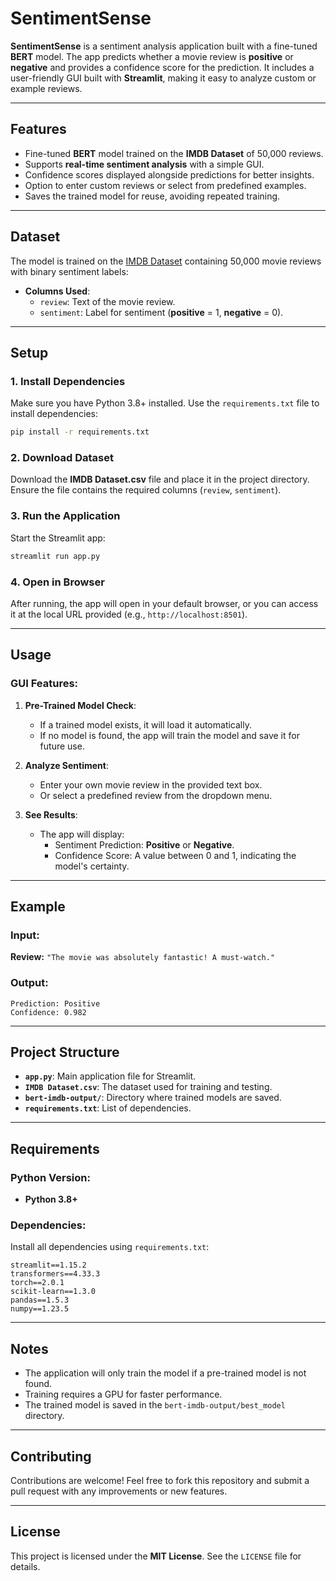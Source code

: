 # SentimentSense

**SentimentSense** is a sentiment analysis application built with a fine-tuned **BERT** model. The app predicts whether a movie review is **positive** or **negative** and provides a confidence score for the prediction. It includes a user-friendly GUI built with **Streamlit**, making it easy to analyze custom or example reviews.

---

## Features

- Fine-tuned **BERT** model trained on the **IMDB Dataset** of 50,000 reviews.
- Supports **real-time sentiment analysis** with a simple GUI.
- Confidence scores displayed alongside predictions for better insights.
- Option to enter custom reviews or select from predefined examples.
- Saves the trained model for reuse, avoiding repeated training.

---

## Dataset

The model is trained on the [IMDB Dataset](https://www.kaggle.com/datasets/lakshmi25npathi/imdb-dataset-of-50k-movie-reviews) containing 50,000 movie reviews with binary sentiment labels:

- **Columns Used**:
  - `review`: Text of the movie review.
  - `sentiment`: Label for sentiment (**positive** = 1, **negative** = 0).

---

## Setup

### 1. Install Dependencies

Make sure you have Python 3.8+ installed. Use the `requirements.txt` file to install dependencies:

```bash
pip install -r requirements.txt
```

### 2. Download Dataset

Download the **IMDB Dataset.csv** file and place it in the project directory. Ensure the file contains the required columns (`review`, `sentiment`).

### 3. Run the Application

Start the Streamlit app:

```bash
streamlit run app.py
```

### 4. Open in Browser

After running, the app will open in your default browser, or you can access it at the local URL provided (e.g., `http://localhost:8501`).

---

## Usage

### GUI Features:

1. **Pre-Trained Model Check**:
   - If a trained model exists, it will load it automatically.
   - If no model is found, the app will train the model and save it for future use.

2. **Analyze Sentiment**:
   - Enter your own movie review in the provided text box.
   - Or select a predefined review from the dropdown menu.

3. **See Results**:
   - The app will display:
     - Sentiment Prediction: **Positive** or **Negative**.
     - Confidence Score: A value between 0 and 1, indicating the model's certainty.

---

## Example

### Input:
**Review:** `"The movie was absolutely fantastic! A must-watch."`

### Output:
```plaintext
Prediction: Positive
Confidence: 0.982
```

---

## Project Structure

- **`app.py`**: Main application file for Streamlit.
- **`IMDB Dataset.csv`**: The dataset used for training and testing.
- **`bert-imdb-output/`**: Directory where trained models are saved.
- **`requirements.txt`**: List of dependencies.

---

## Requirements

### Python Version:
- **Python 3.8+**

### Dependencies:
Install all dependencies using `requirements.txt`:
```plaintext
streamlit==1.15.2
transformers==4.33.3
torch==2.0.1
scikit-learn==1.3.0
pandas==1.5.3
numpy==1.23.5
```

---

## Notes

- The application will only train the model if a pre-trained model is not found.
- Training requires a GPU for faster performance.
- The trained model is saved in the `bert-imdb-output/best_model` directory.

---

## Contributing

Contributions are welcome! Feel free to fork this repository and submit a pull request with any improvements or new features.

---

## License

This project is licensed under the **MIT License**. See the `LICENSE` file for details.
```
